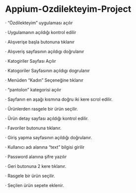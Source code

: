 # Appium-Ozdilekteyim-Project

· “Özdilekteyim” uygulaması açılır

· Uygulamanın açıldığı kontrol edilir

· Alışverişe başla butonuna tıklanır

· Alışveriş sayfasının açıldıgı doğrulanır

· Katogiriler Sayfası Açılır

· Katogoriler Sayfasının açıldıgı dogrulanır

· Menüden “Kadın” Seçeneğine tıklanır

· “pantolon” kategorisi açılır

· Sayfanın en aşağı kısmına doğru iki kere scrol edilir.

· Ürünlerden rasgele bir ürün seçilir.

· Ürün detay sayfası açıldığı kontrol edilir.

· Favoriler butonuna tıklanır.

· Giriş yapma sayfasının açıldığı doğrulanır.

· Kullanıcı adı alanına “text” bilgisi girilir

· Password alanına şifre yazılır

· Geri butonuna 2 kere tıklanır.

· Rasgele bir ürün seçilir.

· Seçilen ürün sepete eklenir.
 
